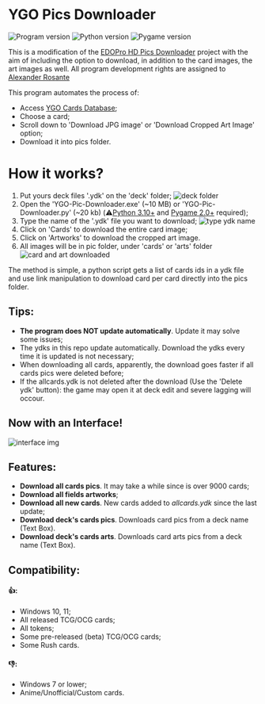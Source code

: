 # YGO Pics Downloader

![Program version](https://img.shields.io/badge/Version-2.3.1-blueviolet?style=flat-square)
![Python version](https://img.shields.io/badge/Python-3.10-blue?style=flat-square)
![Pygame version](https://img.shields.io/badge/Pygame-2.1-green?style=flat-square)

This is a modification of the [EDOPro HD Pics Downloader](https://github.com/AlexsanderRST/EDOPro-HD-Pics-Downloader) project with the aim of including the option to download, in addition to the card images, the art images as well. All program development rights are assigned to [Alexander Rosante](https://github.com/AlexsanderRST)

This program automates the process of:
- Access [YGO Cards Database](https://db.ygoprodeck.com/); 
- Choose a card;
- Scroll down to 'Download JPG image' or 'Download Cropped Art Image' option;
- Download it into pics folder.

# How it works?

1. Put yours deck files '.ydk' on the 'deck' folder;
![deck folder](https://mario-design.s3.us-east-2.amazonaws.com/YGO-Pic-Downloader-04.png)
2. Open the 'YGO-Pic-Downloader.exe' (~10 MB) or 'YGO-Pic-Downloader.py' (~20 kb) (⚠️[Python 3.10+](https://www.python.org/) and [Pygame 2.0+](https://pypi.org/project/pygame/) required);
3. Type the name of the '.ydk' file you want to download;
![type ydk name](https://mario-design.s3.us-east-2.amazonaws.com/YGO-Pic-Downloader-02.png)
5. Click on 'Cards' to download the entire card image;
6. Click on 'Artworks' to download the cropped art image.
7. All images will be in pic folder, under 'cards' or 'arts' folder
![card and art downloaded](https://mario-design.s3.us-east-2.amazonaws.com/YGO-Pic-Downloader-03.png)

The method is simple, a python script gets a list of cards ids in a ydk file and use link manipulation to download card per card directly into the pics folder.

## Tips:
- **The program does NOT update automatically**. Update it may solve some issues;
- The ydks in this repo update automatically. Download the ydks every time it is updated is not necessary;
- When downloading all cards, apparently, the download goes faster if all cards pics were deleted before;
- If the allcards.ydk is not deleted after the download (Use the 'Delete ydk' button): the game may open it at deck edit and severe lagging will occour.

## Now with an Interface! 
![interface img](https://mario-design.s3.us-east-2.amazonaws.com/YGO-Pic-Downloader-01.png)

## Features:
- **Download all cards pics**. It may take a while since is over 9000 cards;
- **Download all fields artworks**;
- **Download all new cards**. New cards added to *allcards.ydk* since the last update;
- **Download deck's cards pics**. Downloads card pics from a deck name (Text Box).
- **Download deck's cards arts**. Downloads card arts pics from a deck name (Text Box).

## Compatibility:
#### 👍:
- Windows 10, 11;
- All released TCG/OCG cards;
- All tokens;
- Some pre-released (beta) TCG/OCG cards;
- Some Rush cards.
#### 👎:
- Windows 7 or lower;
- Anime/Unofficial/Custom cards.
